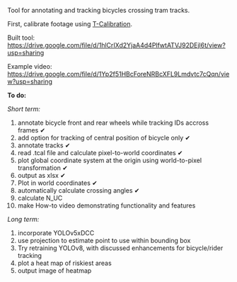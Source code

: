Tool for annotating and tracking bicycles crossing tram tracks.

First, calibrate footage using [T-Calibration](https://bitbucket.org/TrafficAndRoads/tanalyst/downloads/).

Built tool: <https://drive.google.com/file/d/1hlCrIXd2YjaA4d4PlfwtATVJ92DEjl6t/view?usp=sharing>

Example video: <https://drive.google.com/file/d/1Yp2f51HBcForeNRBcXFL9Lmdvtc7cQqn/view?usp=sharing>


**To do:**

_Short term:_
1. annotate bicycle front and rear wheels while tracking IDs accross frames ✔
2. add option for tracking of central position of bicycle only ✔
3. annotate tracks ✔
4. read .tcal file and calculate pixel-to-world coordinates ✔
5. plot global coordinate system at the origin using world-to-pixel transformation ✔
6. output as xlsx ✔
7. Plot in world coordinates ✔
9. automatically calculate crossing angles ✔
10. calculate N_UC
11. make How-to video demonstrating functionality and features


_Long term:_
1. incorporate YOLOv5xDCC
2. use projection to estimate point to use within bounding box
3. Try retraining YOLOv8, with discussed enhancements for bicycle/rider tracking
4. plot a heat map of riskiest areas
5. output image of heatmap
